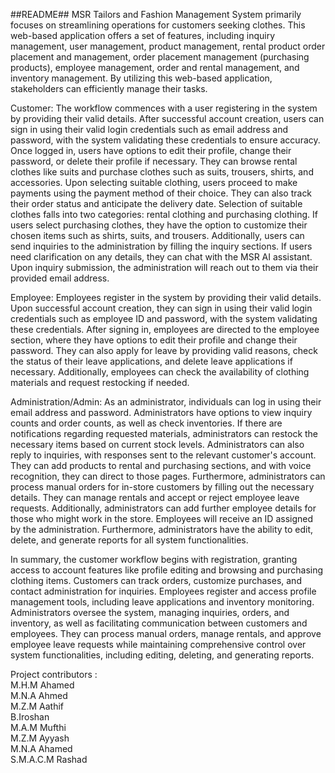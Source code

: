 ##README##
MSR Tailors and Fashion Management System primarily focuses on streamlining operations for customers seeking clothes. This web-based application offers a set of features, including inquiry management, user management, product management, rental product order placement and management, order placement management (purchasing products), employee management, order and rental management, and inventory management. By utilizing this web-based application, stakeholders can efficiently manage their tasks.


Customer:
The workflow commences with a user registering in the system by providing their valid details. After successful account creation, users can sign in using their valid login credentials such as email address and password, with the system validating these credentials to ensure accuracy. Once logged in, users have options to edit their profile, change their password, or delete their profile if necessary. They can browse rental clothes like suits and purchase clothes such as suits, trousers, shirts, and accessories. Upon selecting suitable clothing, users proceed to make payments using the payment method of their choice. They can also track their order status and anticipate the delivery date. Selection of suitable clothes falls into two categories: rental clothing and purchasing clothing. If users select purchasing clothes, they have the option to customize their chosen items such as shirts, suits, and trousers. Additionally, users can send inquiries to the administration by filling the inquiry sections. If users need clarification on any details, they can chat with the MSR AI assistant. Upon inquiry submission, the administration will reach out to them via their provided email address.

Employee:
Employees register in the system by providing their valid details. Upon successful account creation, they can sign in using their valid login credentials such as employee ID and password, with the system validating these credentials. After signing in, employees are directed to the employee section, where they have options to edit their profile and change their password. They can also apply for leave by providing valid reasons, check the status of their leave applications, and delete leave applications if necessary. Additionally, employees can check the availability of clothing materials and request restocking if needed.

Administration/Admin:
As an administrator, individuals can log in using their email address and password. Administrators have options to view inquiry counts and order counts, as well as check inventories. If there are notifications regarding requested materials, administrators can restock the necessary items based on current stock levels. Administrators can also reply to inquiries, with responses sent to the relevant customer's account. They can add products to rental and purchasing sections, and with voice recognition, they can direct to those pages. Furthermore, administrators can process manual orders for in-store customers by filling out the necessary details. They can manage rentals and accept or reject employee leave requests. Additionally, administrators can add further employee details for those who might work in the store. Employees will receive an ID assigned by the administration. Furthermore, administrators have the ability to edit, delete, and generate reports for all system functionalities.

In summary, the customer workflow begins with registration, granting access to account features like profile editing and browsing and purchasing clothing items. Customers can track orders, customize purchases, and contact administration for inquiries. Employees register and access profile management tools, including leave applications and inventory monitoring. Administrators oversee the system, managing inquiries, orders, and inventory, as well as facilitating communication between customers and employees. They can process manual orders, manage rentals, and approve employee leave requests while maintaining comprehensive control over system functionalities, including editing, deleting, and generating reports.


Project contributors : <br>
M.H.M Ahamed <br>
M.N.A Ahmed <br>
M.Z.M Aathif <br>
B.Iroshan <br>
M.A.M Mufthi <br>
M.Z.M Ayyash <br>
M.N.A Ahamed <br>
S.M.A.C.M Rashad 

